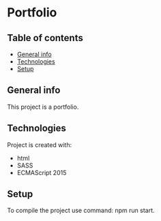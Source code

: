 # **Portfolio**

## Table of contents

- [General info](#general-info)
- [Technologies](#technologies)
- [Setup](#setup)

## General info

This project is a portfolio.

## Technologies

Project is created with:

- html
- SASS
- ECMAScript 2015

## Setup

To compile the project use command: npm run start.